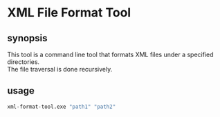 # XML File Format Tool

## synopsis

This tool is a command line tool that formats XML files under a specified directories.  
The file traversal is done recursively.

## usage

```bat
xml-format-tool.exe "path1" "path2"
```